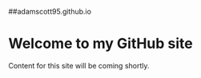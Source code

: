 ##adamscott95.github.io

# Welcome to my GitHub site

Content for this site will be coming shortly.
